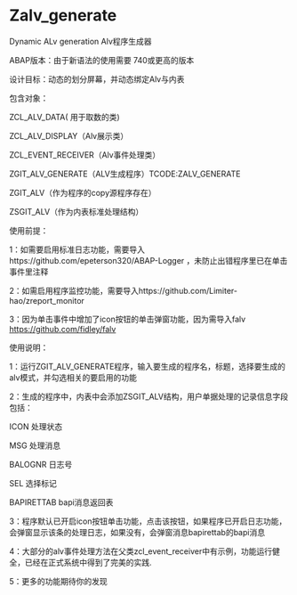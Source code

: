 # Zalv_generate
Dynamic ALv generation
Alv程序生成器

ABAP版本：由于新语法的使用需要 740或更高的版本

设计目标：动态的划分屏幕，并动态绑定Alv与内表

包含对象：

ZCL_ALV_DATA( 用于取数的类)

ZCL_ALV_DISPLAY（Alv展示类）

ZCL_EVENT_RECEIVER（Alv事件处理类）

ZGIT_ALV_GENERATE（ALV生成程序）TCODE:ZALV_GENERATE

ZGIT_ALV（作为程序的copy源程序存在）

ZSGIT_ALV（作为内表标准处理结构）

使用前提：

1：如需要启用标准日志功能，需要导入https://github.com/epeterson320/ABAP-Logger ，未防止出错程序里已在单击事件里注释

2：如需启用程序监控功能，需要导入https://github.com/Limiter-hao/zreport_monitor

3：因为单击事件中增加了icon按钮的单击弹窗功能，因为需导入falv  https://github.com/fidley/falv

使用说明：

1：运行ZGIT_ALV_GENERATE程序，输入要生成的程序名，标题，选择要生成的alv模式，并勾选相关的要启用的功能

2：生成的程序中，内表中会添加ZSGIT_ALV结构，用户单据处理的记录信息字段包括：

ICON 处理状态

MSG 处理消息

BALOGNR 日志号

SEL 选择标记

BAPIRETTAB bapi消息返回表

3：程序默认已开启icon按钮单击功能，点击该按钮，如果程序已开启日志功能，会弹窗显示该条的处理日志，如果没有，会弹窗消息bapirettab的bapi消息

4：大部分的alv事件处理方法在父类zcl_event_receiver中有示例，功能运行健全，已经在正式系统中得到了完美的实践.

5：更多的功能期待你的发现



